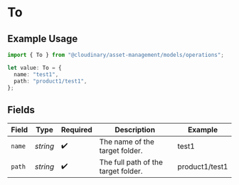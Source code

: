 # To

## Example Usage

```typescript
import { To } from "@cloudinary/asset-management/models/operations";

let value: To = {
  name: "test1",
  path: "product1/test1",
};
```

## Fields

| Field                               | Type                                | Required                            | Description                         | Example                             |
| ----------------------------------- | ----------------------------------- | ----------------------------------- | ----------------------------------- | ----------------------------------- |
| `name`                              | *string*                            | :heavy_check_mark:                  | The name of the target folder.      | test1                               |
| `path`                              | *string*                            | :heavy_check_mark:                  | The full path of the target folder. | product1/test1                      |